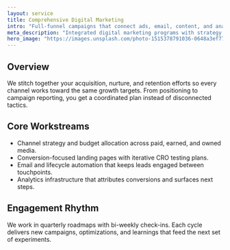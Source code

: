 ```yaml
---
layout: service
title: Comprehensive Digital Marketing
intro: "Full-funnel campaigns that connect ads, email, content, and analytics to revenue."
meta_description: "Integrated digital marketing programs with strategy, execution, and measurement handled end-to-end."
hero_image: "https://images.unsplash.com/photo-1515378791036-0648a3ef77b2?auto=format&fit=crop&w=2000&q=80"
---
```


## Overview

We stitch together your acquisition, nurture, and retention efforts so every channel works toward the same growth targets. From positioning to campaign reporting, you get a coordinated plan instead of disconnected tactics.

## Core Workstreams

- Channel strategy and budget allocation across paid, earned, and owned media.
- Conversion-focused landing pages with iterative CRO testing plans.
- Email and lifecycle automation that keeps leads engaged between touchpoints.
- Analytics infrastructure that attributes conversions and surfaces next steps.

## Engagement Rhythm

We work in quarterly roadmaps with bi-weekly check-ins. Each cycle delivers new campaigns, optimizations, and learnings that feed the next set of experiments.
